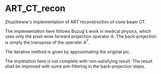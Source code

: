 # ART_CT_recon
Zhuziliwww's implementation of ART reconstruction of cone beam CT. 

The implementation here follows Buzug's work in medical physics, which uses only the pixel-wise forward projection operator A. The back-projection is simply the transpose of the operater $A^{T}$. 

The iterative method is given by approximating the original pic.

The impletation here is not complete with non-satisfying result. The result shall be improved with some pre-filtering in the back-projection steps. 
